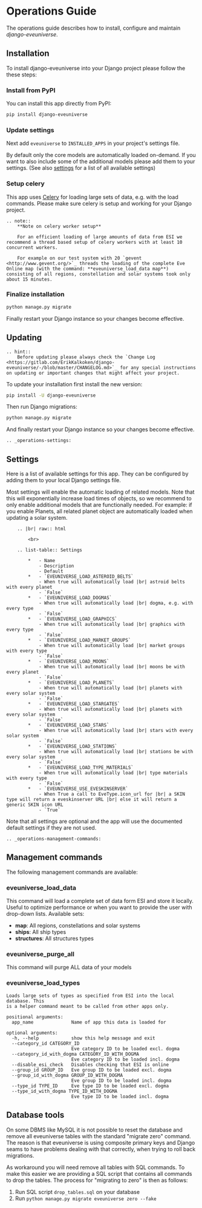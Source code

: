 # Operations Guide

The operations guide describes how to install, configure and maintain *django-eveuniverse*.

## Installation

To install django-eveuniverse into your Django project please follow the these steps:

### Install from PyPI

You can install this app directly from PyPI:

```bash
pip install django-eveuniverse
```

### Update settings

Next add `eveuniverse` to `INSTALLED_APPS` in your project's settings file.

By default only the core models are automatically loaded on-demand. If you want to also include some of the additional models please add them to your settings. (See also  [settings](#settings) for a list of all available settings)

### Setup celery

This app uses [Celery](https://docs.celeryproject.org/en/stable/index.html) for loading large sets of data, e.g. with the load commands. Please make sure celery is setup and working for your Django project.

```{eval-rst}
.. note::
    **Note on celery worker setup**

    For an efficient loading of large amounts of data from ESI we recommend a thread based setup of celery workers with at least 10 concurrent workers.

    For example on our test system with 20 `gevent <http://www.gevent.org/>`_ threads the loading of the complete Eve Online map (with the command: **eveuniverse_load_data map**) consisting of all regions, constellation and solar systems took only about 15 minutes.
```

### Finalize installation

```bash
python manage.py migrate
```

Finally restart your Django instance so your changes become effective.

## Updating

```{eval-rst}
.. hint::
    Before updating please always check the `Change Log <https://gitlab.com/ErikKalkoken/django-eveuniverse/-/blob/master/CHANGELOG.md>`_ for any special instructions on updating or important changes that might affect your project.
```

To update your installation first install the new version:

```bash
pip install -U django-eveuniverse
```

Then run Django migrations:

```bash
python manage.py migrate
```

And finally restart your Django instance so your changes become effective.

```{eval-rst}
.. _operations-settings:
```

## Settings

Here is a list of available settings for this app. They can be configured by adding them to your local Django settings file.

Most settings will enable the automatic loading of related models. Note that this will exponentially increase load times of objects, so we recommend to only enable additional models that are functionally needed. For example: if you enable Planets, all related planet object are automatically loaded when updating a solar system.

```{eval-rst}
    .. |br| raw:: html

        <br>

    .. list-table:: Settings

        *   - Name
            - Description
            - Default
        *   - `EVEUNIVERSE_LOAD_ASTEROID_BELTS`
            - When true will automatically load |br| astroid belts with every planet
            - `False`
        *   - `EVEUNIVERSE_LOAD_DOGMAS`
            - When true will automatically load |br| dogma, e.g. with every type
            - `False`
        *   - `EVEUNIVERSE_LOAD_GRAPHICS`
            - When true will automatically load |br| graphics with every type
            - `False`
        *   - `EVEUNIVERSE_LOAD_MARKET_GROUPS`
            - When true will automatically load |br| market groups with every type
            - `False`
        *   - `EVEUNIVERSE_LOAD_MOONS`
            - When true will automatically load |br| moons be with every planet
            - `False`
        *   - `EVEUNIVERSE_LOAD_PLANETS`
            - When true will automatically load |br| planets with every solar system
            - `False`
        *   - `EVEUNIVERSE_LOAD_STARGATES`
            - When true will automatically load |br| planets with every solar system
            - `False`
        *   - `EVEUNIVERSE_LOAD_STARS`
            - When true will automatically load |br| stars with every solar system
            - `False`
        *   - `EVEUNIVERSE_LOAD_STATIONS`
            - When true will automatically load |br| stations be with every solar system
            - `False`
        *   - `EVEUNIVERSE_LOAD_TYPE_MATERIALS`
            - When true will automatically load |br| type materials with every type
            - `False`
        *   - `EVEUNIVERSE_USE_EVESKINSERVER`
            - When True a call to EveType.icon_url for |br| a SKIN type will return a eveskinserver URL |br| else it will return a generic SKIN icon URL
            - `True`
```

Note that all settings are optional and the app will use the documented default settings if they are not used.

```{eval-rst}
.. _operations-management-commands:
```

## Management commands

The following management commands are available:

### eveuniverse_load_data

This command will load a complete set of data form ESI and store it locally. Useful to optimize performance or when you want to provide the user with drop-down lists. Available sets:

- **map**: All regions, constellations and solar systems
- **ships**: All ship types
- **structures**: All structures types

### eveuniverse_purge_all

This command will purge ALL data of your models

### eveuniverse_load_types

```text
Loads large sets of types as specified from ESI into the local database. This
is a helper command meant to be called from other apps only.

positional arguments:
  app_name              Name of app this data is loaded for

optional arguments:
  -h, --help            show this help message and exit
  --category_id CATEGORY_ID
                        Eve category ID to be loaded excl. dogma
  --category_id_with_dogma CATEGORY_ID_WITH_DOGMA
                        Eve category ID to be loaded incl. dogma
  --disable_esi_check   Disables checking that ESI is online
  --group_id GROUP_ID   Eve group ID to be loaded excl. dogma
  --group_id_with_dogma GROUP_ID_WITH_DOGMA
                        Eve group ID to be loaded incl. dogma
  --type_id TYPE_ID     Eve type ID to be loaded excl. dogma
  --type_id_with_dogma TYPE_ID_WITH_DOGMA
                        Eve type ID to be loaded incl. dogma
```

## Database tools

On some DBMS like MySQL it is not possible to reset the database and remove all eveuniverse tables with the standard "migrate zero" command. The reason is that eveuniverse is using composite primary keys and Django seams to have problems dealing with that correctly, when trying to roll back migrations.

As workaround you will need remove all tables with SQL commands. To make this easier we are providing a SQL script that contains all commands to drop the tables. The process for "migrating to zero" is then as follows:

1. Run SQL script `drop_tables.sql` on your database
2. Run `python manage.py migrate eveuniverse zero --fake`
